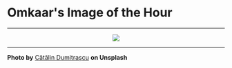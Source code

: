 # Omkaar's Image of the Hour

---

<div align="center">

<a href="https://unsplash.com/photos/man-walks-along-a-bridge-with-buildings-in-the-background-sXCSICL8_E8">
  <img src="https://images.unsplash.com/photo-1751302386326-7eb6ae7ad39a?crop=entropy&cs=tinysrgb&fit=max&fm=jpg&ixid=M3w3NjA2Nzh8MHwxfHJhbmRvbXx8fHx8fHx8fDE3NTE5MDQwMDB8&ixlib=rb-4.1.0&q=80&w=1080" style="max-width:100%; height:auto;">
</a>



</div>

---

**Photo by** [Cătălin Dumitrașcu](https://unsplash.com/@catalindumitrascu) **on Unsplash**
